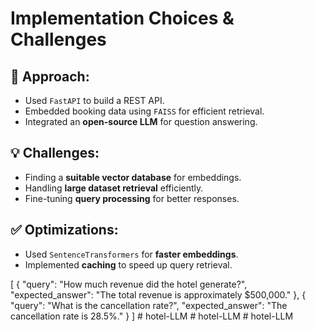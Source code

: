 # Implementation Choices & Challenges

## 📌 Approach:
- Used `FastAPI` to build a REST API.
- Embedded booking data using `FAISS` for efficient retrieval.
- Integrated an **open-source LLM** for question answering.

## 💡 Challenges:
- Finding a **suitable vector database** for embeddings.
- Handling **large dataset retrieval** efficiently.
- Fine-tuning **query processing** for better responses.

## ✅ Optimizations:
- Used `SentenceTransformers` for **faster embeddings**.
- Implemented **caching** to speed up query retrieval.

[
  {
    "query": "How much revenue did the hotel generate?",
    "expected_answer": "The total revenue is approximately $500,000."
  },
  {
    "query": "What is the cancellation rate?",
    "expected_answer": "The cancellation rate is 28.5%."
  }
]
#   h o t e l - L L M  
 #   h o t e l - L L M  
 #   h o t e l - L L M  
 